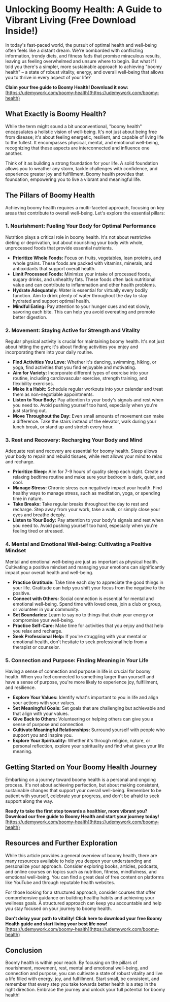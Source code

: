 # Unlocking Boomy Health: A Guide to Vibrant Living (Free Download Inside!)

In today's fast-paced world, the pursuit of optimal health and well-being often feels like a distant dream. We're bombarded with conflicting information, trendy diets, and fitness fads that promise miraculous results, leaving us feeling overwhelmed and unsure where to begin. But what if I told you there's a simpler, more sustainable approach to achieving "boomy health" – a state of robust vitality, energy, and overall well-being that allows you to thrive in every aspect of your life?

**Claim your free guide to Boomy Health! Download it now:** [https://udemywork.com/boomy-health](https://udemywork.com/boomy-health)

## What Exactly is Boomy Health?

While the term might sound a bit unconventional, "boomy health" encapsulates a holistic vision of well-being. It's not just about being free from disease; it's about feeling energetic, resilient, and capable of living life to the fullest. It encompasses physical, mental, and emotional well-being, recognizing that these aspects are interconnected and influence one another.

Think of it as building a strong foundation for your life. A solid foundation allows you to weather any storm, tackle challenges with confidence, and experience greater joy and fulfillment. Boomy health provides that foundation, empowering you to live a vibrant and meaningful life.

## The Pillars of Boomy Health

Achieving boomy health requires a multi-faceted approach, focusing on key areas that contribute to overall well-being. Let's explore the essential pillars:

### 1. Nourishment: Fueling Your Body for Optimal Performance

Nutrition plays a critical role in boomy health. It's not about restrictive dieting or deprivation, but about nourishing your body with whole, unprocessed foods that provide essential nutrients.

*   **Prioritize Whole Foods:** Focus on fruits, vegetables, lean proteins, and whole grains. These foods are packed with vitamins, minerals, and antioxidants that support overall health.
*   **Limit Processed Foods:** Minimize your intake of processed foods, sugary drinks, and unhealthy fats. These foods often lack nutritional value and can contribute to inflammation and other health problems.
*   **Hydrate Adequately:** Water is essential for virtually every bodily function. Aim to drink plenty of water throughout the day to stay hydrated and support optimal health.
*   **Mindful Eating:** Pay attention to your hunger cues and eat slowly, savoring each bite. This can help you avoid overeating and promote better digestion.

### 2. Movement: Staying Active for Strength and Vitality

Regular physical activity is crucial for maintaining boomy health. It's not just about hitting the gym; it's about finding activities you enjoy and incorporating them into your daily routine.

*   **Find Activities You Love:** Whether it's dancing, swimming, hiking, or yoga, find activities that you find enjoyable and motivating.
*   **Aim for Variety:** Incorporate different types of exercise into your routine, including cardiovascular exercise, strength training, and flexibility exercises.
*   **Make it a Habit:** Schedule regular workouts into your calendar and treat them as non-negotiable appointments.
*   **Listen to Your Body:** Pay attention to your body's signals and rest when you need to. Avoid pushing yourself too hard, especially when you're just starting out.
*   **Move Throughout the Day:** Even small amounts of movement can make a difference. Take the stairs instead of the elevator, walk during your lunch break, or stand up and stretch every hour.

### 3. Rest and Recovery: Recharging Your Body and Mind

Adequate rest and recovery are essential for boomy health. Sleep allows your body to repair and rebuild tissues, while rest allows your mind to relax and recharge.

*   **Prioritize Sleep:** Aim for 7-9 hours of quality sleep each night. Create a relaxing bedtime routine and make sure your bedroom is dark, quiet, and cool.
*   **Manage Stress:** Chronic stress can negatively impact your health. Find healthy ways to manage stress, such as meditation, yoga, or spending time in nature.
*   **Take Breaks:** Take regular breaks throughout the day to rest and recharge. Step away from your work, take a walk, or simply close your eyes and breathe deeply.
*   **Listen to Your Body:** Pay attention to your body's signals and rest when you need to. Avoid pushing yourself too hard, especially when you're feeling tired or stressed.

### 4. Mental and Emotional Well-being: Cultivating a Positive Mindset

Mental and emotional well-being are just as important as physical health. Cultivating a positive mindset and managing your emotions can significantly impact your overall health and well-being.

*   **Practice Gratitude:** Take time each day to appreciate the good things in your life. Gratitude can help you shift your focus from the negative to the positive.
*   **Connect with Others:** Social connection is essential for mental and emotional well-being. Spend time with loved ones, join a club or group, or volunteer in your community.
*   **Set Boundaries:** Learn to say no to things that drain your energy or compromise your well-being.
*   **Practice Self-Care:** Make time for activities that you enjoy and that help you relax and recharge.
*   **Seek Professional Help:** If you're struggling with your mental or emotional health, don't hesitate to seek professional help from a therapist or counselor.

### 5. Connection and Purpose: Finding Meaning in Your Life

Having a sense of connection and purpose in life is crucial for boomy health. When you feel connected to something larger than yourself and have a sense of purpose, you're more likely to experience joy, fulfillment, and resilience.

*   **Explore Your Values:** Identify what's important to you in life and align your actions with your values.
*   **Set Meaningful Goals:** Set goals that are challenging but achievable and that align with your values.
*   **Give Back to Others:** Volunteering or helping others can give you a sense of purpose and connection.
*   **Cultivate Meaningful Relationships:** Surround yourself with people who support you and inspire you.
*   **Explore Your Spirituality:** Whether it's through religion, nature, or personal reflection, explore your spirituality and find what gives your life meaning.

## Getting Started on Your Boomy Health Journey

Embarking on a journey toward boomy health is a personal and ongoing process. It's not about achieving perfection, but about making consistent, sustainable changes that support your overall well-being. Remember to be patient with yourself, celebrate your progress, and don't be afraid to seek support along the way.

**Ready to take the first step towards a healthier, more vibrant you? Download our free guide to Boomy Health and start your journey today!** [https://udemywork.com/boomy-health](https://udemywork.com/boomy-health)

## Resources and Further Exploration

While this article provides a general overview of boomy health, there are many resources available to help you deepen your understanding and personalize your approach. Consider exploring books, articles, podcasts, and online courses on topics such as nutrition, fitness, mindfulness, and emotional well-being. You can find a great deal of free content on platforms like YouTube and through reputable health websites.

For those looking for a structured approach, consider courses that offer comprehensive guidance on building healthy habits and achieving your wellness goals. A structured approach can keep you accountable and help you stay focused on your journey to boomy health.

**Don't delay your path to vitality! Click here to download your free Boomy Health guide and start living your best life now!** [https://udemywork.com/boomy-health](https://udemywork.com/boomy-health)

## Conclusion

Boomy health is within your reach. By focusing on the pillars of nourishment, movement, rest, mental and emotional well-being, and connection and purpose, you can cultivate a state of robust vitality and live a life filled with energy, joy, and fulfillment. Start small, be consistent, and remember that every step you take towards better health is a step in the right direction. Embrace the journey and unlock your full potential for boomy health!
